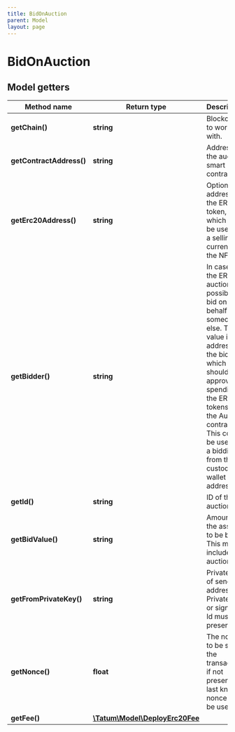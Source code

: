 ```yaml
---
title: BidOnAuction
parent: Model
layout: page
---
```


# BidOnAuction

## Model getters

Method name | Return type | Description | Notes
------------ | ------------- | ------------- | -------------
**getChain()** | **string** | Blockchain to work with. | ex.: `ETH`
**getContractAddress()** | **string** | Address of the auction smart contract. | ex.: `0x487422eEA2cB73B5d3e242bA5456b782919AFc85`
**getErc20Address()** | **string** | Optional address of the ERC20 token, which will be used as a selling currency of the NFT. | ex.: `0x687422eEA2cB73B5d3e242bA5456b782919AFc85` [optional]
**getBidder()** | **string** | In case of the ERC20 auction, it's possible to bid on behalf of someone else. This value is the address of the bidder, which should approve spending of the ERC20 tokens for the Auction contract. This could be used for a bidding from the custodial wallet address. | ex.: `0x587422eEA2cB73B5d3e242bA5456b782919AFc85` [optional]
**getId()** | **string** | ID of the auction. | ex.: `null`
**getBidValue()** | **string** | Amount of the assets to be bid. This must include auction fee. | ex.: `1`
**getFromPrivateKey()** | **string** | Private key of sender address. Private key, or signature Id must be present. | ex.: `0x05e150c73f1920ec14caa1e0b6aa09940899678051a78542840c2668ce5080c2`
**getNonce()** | **float** | The nonce to be set to the transaction; if not present, the last known nonce will be used | ex.: `1` [optional]
**getFee()** | [**\Tatum\Model\DeployErc20Fee**](../DeployErc20Fee) |  | ex.: `null` [optional]

